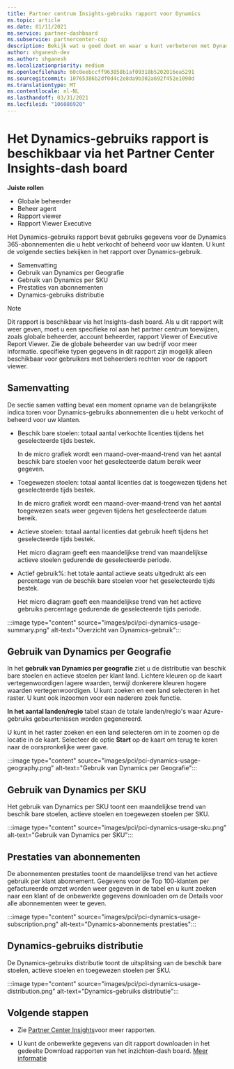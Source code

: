 ```yaml
---
title: Partner centrum Insights-gebruiks rapport voor Dynamics
ms.topic: article
ms.date: 01/11/2021
ms.service: partner-dashboard
ms.subservice: partnercenter-csp
description: Bekijk wat u goed doet en waar u kunt verbeteren met Dynamics-abonnementen die u verkoopt of beheert voor uw klanten.
author: shganesh-dev
ms.author: shganesh
ms.localizationpriority: medium
ms.openlocfilehash: 60c0eebccff963858b1af09318b5202016ea5291
ms.sourcegitcommit: 10765386b2df0d4c2e8da9b302a692f452e1090d
ms.translationtype: MT
ms.contentlocale: nl-NL
ms.lasthandoff: 03/31/2021
ms.locfileid: "106086920"
---
```

# <a name="dynamics-usage-report-available-from-the-partner-center-insights-dashboard"></a>Het Dynamics-gebruiks rapport is beschikbaar via het Partner Center Insights-dash board

**Juiste rollen**

- Globale beheerder
- Beheer agent
- Rapport viewer
- Rapport Viewer Executive

Het Dynamics-gebruiks rapport bevat gebruiks gegevens voor de Dynamics 365-abonnementen die u hebt verkocht of beheerd voor uw klanten. U kunt de volgende secties bekijken in het rapport over Dynamics-gebruik.

- Samenvatting
- Gebruik van Dynamics per Geografie
- Gebruik van Dynamics per SKU
- Prestaties van abonnementen
- Dynamics-gebruiks distributie

 > [!NOTE]
 > Dit rapport is beschikbaar via het Insights-dash board. Als u dit rapport wilt weer geven, moet u een specifieke rol aan het partner centrum toewijzen, zoals globale beheerder, account beheerder, rapport Viewer of Executive Report Viewer. Zie de globale beheerder van uw bedrijf voor meer informatie. specifieke typen gegevens in dit rapport zijn mogelijk alleen beschikbaar voor gebruikers met beheerders rechten voor de rapport viewer.

## <a name="summary"></a>Samenvatting

De sectie samen vatting bevat een moment opname van de belangrijkste indica toren voor Dynamics-gebruiks abonnementen die u hebt verkocht of beheerd voor uw klanten.  

- Beschik bare stoelen: totaal aantal verkochte licenties tijdens het geselecteerde tijds bestek.

   In de micro grafiek wordt een maand-over-maand-trend van het aantal beschik bare stoelen voor het geselecteerde datum bereik weer gegeven.

- Toegewezen stoelen: totaal aantal licenties dat is toegewezen tijdens het geselecteerde tijds bestek.

   In de micro grafiek wordt een maand-over-maand-trend van het aantal toegewezen seats weer gegeven tijdens het geselecteerde datum bereik.

- Actieve stoelen: totaal aantal licenties dat gebruik heeft tijdens het geselecteerde tijds bestek. 

   Het micro diagram geeft een maandelijkse trend van maandelijkse actieve stoelen gedurende de geselecteerde periode.

- Actief gebruik%: het totale aantal actieve seats uitgedrukt als een percentage van de beschik bare stoelen voor het geselecteerde tijds bestek. 

   Het micro diagram geeft een maandelijkse trend van het actieve gebruiks percentage gedurende de geselecteerde tijds periode.

:::image type="content" source="images/pci/pci-dynamics-usage-summary.png" alt-text="Overzicht van Dynamics-gebruik":::

## <a name="dynamics-usage-by-geography"></a>Gebruik van Dynamics per Geografie

In het **gebruik van Dynamics per geografie** ziet u de distributie van beschik bare stoelen en actieve stoelen per klant land. Lichtere kleuren op de kaart vertegenwoordigen lagere waarden, terwijl donkerere kleuren hogere waarden vertegenwoordigen. U kunt zoeken en een land selecteren in het raster. U kunt ook inzoomen voor een naderere zoek functie.

**In het aantal landen/regio** tabel staan de totale landen/regio's waar Azure-gebruiks gebeurtenissen worden gegenereerd.

U kunt in het raster zoeken en een land selecteren om in te zoomen op de locatie in de kaart. Selecteer de optie **Start** op de kaart om terug te keren naar de oorspronkelijke weer gave.

:::image type="content" source="images/pci/pci-dynamics-usage-geography.png" alt-text="Gebruik van Dynamics per Geografie":::

## <a name="dynamics-usage-by-sku"></a>Gebruik van Dynamics per SKU

Het gebruik van Dynamics per SKU toont een maandelijkse trend van beschik bare stoelen, actieve stoelen en toegewezen stoelen per SKU.

:::image type="content" source="images/pci/pci-dynamics-usage-sku.png" alt-text="Gebruik van Dynamics per SKU":::

## <a name="subscriptions-performance"></a>Prestaties van abonnementen

De abonnementen prestaties toont de maandelijkse trend van het actieve gebruik per klant abonnement. Gegevens voor de Top 100-klanten per gefactureerde omzet worden weer gegeven in de tabel en u kunt zoeken naar een klant of de onbewerkte gegevens downloaden om de Details voor alle abonnementen weer te geven.

:::image type="content" source="images/pci/pci-dynamics-usage-subscription.png" alt-text="Dynamics-abonnements prestaties":::

## <a name="dynamics-usage-distribution"></a>Dynamics-gebruiks distributie

De Dynamics-gebruiks distributie toont de uitsplitsing van de beschik bare stoelen, actieve stoelen en toegewezen stoelen per SKU.

:::image type="content" source="images/pci/pci-dynamics-usage-distribution.png" alt-text="Dynamics-gebruiks distributie":::

## <a name="next-steps"></a>Volgende stappen

- Zie [Partner Center Insights](partner-center-insights.md)voor meer rapporten.

- U kunt de onbewerkte gegevens van dit rapport downloaden in het gedeelte Download rapporten van het inzichten-dash board. [Meer informatie](pci-download-reports.md) 
